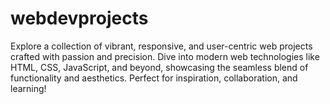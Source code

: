 # webdevprojects
Explore a collection of vibrant, responsive, and user-centric web projects crafted with passion and precision. Dive into modern web technologies like HTML, CSS, JavaScript, and beyond, showcasing the seamless blend of functionality and aesthetics. Perfect for inspiration, collaboration, and learning!

